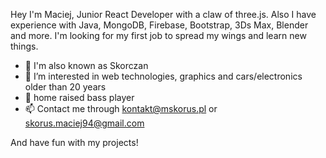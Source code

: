 Hey I'm Maciej, Junior React Developer with a claw of three.js. Also I have experience with Java, MongoDB, Firebase, Bootstrap, 3Ds Max, Blender and more. I'm looking for my first job to spread my wings and learn new things.
- 👋 I'm also known as Skorczan
- 👀 I’m interested in web technologies, graphics and cars/electronics older than 20 years
- 🎸 home raised bass player
- 📫 Contact me through kontakt@mskorus.pl or skorus.maciej94@gmail.com

And have fun with my projects!
